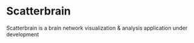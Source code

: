 # Scatterbrain
Scatterbrain is a brain network visualization &amp; analysis application under development
